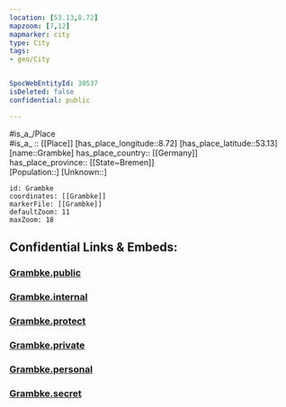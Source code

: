 ```yaml
---
location: [53.13,8.72] 
mapzoom: [7,12] 
mapmarker: city 
type: City
tags:
- geo/City


SpocWebEntityId: 30537
isDeleted: false
confidential: public

---
```

#is_a_/Place  
#is_a_ :: [[Place]] 
[has_place_longitude::8.72] 
[has_place_latitude::53.13] 
[name::Grambke] 
has_place_country:: [[Germany]]  
has_place_province:: [[State~Bremen]]  
[Population::] 
[Unknown::] 


```leaflet
id: Grambke
coordinates: [[Grambke]] 
markerFile: [[Grambke]] 
defaultZoom: 11 
maxZoom: 18
```


## Confidential Links & Embeds: 

### [Grambke.public](/_public/\Earth\Continent\Europe\Europe~Central\Germany\Germany~West\State~Bremen\cities~BremenGrambke.public.md) 

### [Grambke.internal](/_internal/\Earth\Continent\Europe\Europe~Central\Germany\Germany~West\State~Bremen\cities~BremenGrambke.internal.md) 

### [Grambke.protect](/_protect/\Earth\Continent\Europe\Europe~Central\Germany\Germany~West\State~Bremen\cities~BremenGrambke.protect.md) 

### [Grambke.private](/_private/\Earth\Continent\Europe\Europe~Central\Germany\Germany~West\State~Bremen\cities~BremenGrambke.private.md) 

### [Grambke.personal](/_personal/\Earth\Continent\Europe\Europe~Central\Germany\Germany~West\State~Bremen\cities~BremenGrambke.personal.md) 

### [Grambke.secret](/_secret/\Earth\Continent\Europe\Europe~Central\Germany\Germany~West\State~Bremen\cities~BremenGrambke.secret.md)

